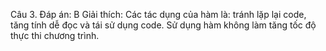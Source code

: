 Câu 3. 
Đáp án: B
Giải thích:
Các tác dụng của hàm là: tránh lặp lại code, tăng tính dễ đọc và tái sử dụng code.
Sử dụng hàm không làm tăng tốc độ thực thi chương trình.